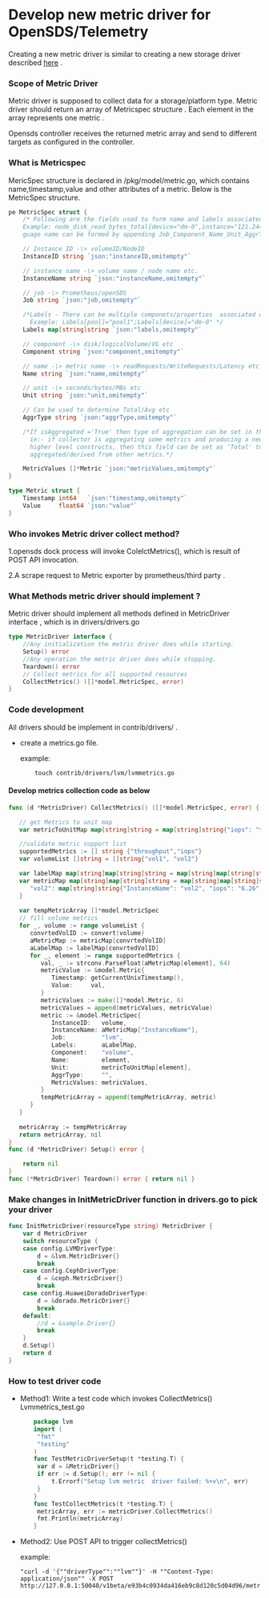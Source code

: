 
# **Develop new metric driver for OpenSDS/Telemetry**

Creating a new metric driver is similar to creating a new storage driver described [here](https://github.com/opensds/opensds/wiki/Develop-new-storage-driver-for-OpenSDS) .
### **Scope of Metric Driver**
Metric driver is supposed to collect data for a storage/platform type. Metric driver should return an array of Metricspec structure . Each element in the array represents one metric .

Opensds controller receives  the returned metric array and send to different targets as configured in the controller.


### **What is Metricspec**

MericSpec structure is declared in /pkg/model/metric.go, which contains name,timestamp,value and other attributes of a metric. Below is the MetricSpec structure.

```go
pe MetricSpec struct {
	/* Following are the fields used to form name and labels associated with a Metric, same as Prometheus guage name and labels
	Example: node_disk_read_bytes_total{device="dm-0",instance="121.244.95.60:12419",job="prometheus"}
	guage name can be formed by appending Job_Component_Name_Unit_AggrType */

	// Instance ID -\> volumeID/NodeID
	InstanceID string `json:"instanceID,omitempty"`

	// instance name -\> volume name / node name etc.
	InstanceName string `json:"instanceName,omitempty"`

	// job -\> Prometheus/openSDS
	Job string `json:"job,omitempty"`

	/*Labels - There can be multiple componets/properties  associated with a metric , these are catured using this map
	  Example: Labels[pool]="pool1";Labels[device]="dm-0" */
	Labels map[string]string `json:"labels,omitempty"`

	// component -\> disk/logicalVolume/VG etc
	Component string `json:"component,omitempty"`

	// name -\> metric name -\> readRequests/WriteRequests/Latency etc
	Name string `json:"name,omitempty"`

	// unit -\> seconds/bytes/MBs etc
	Unit string `json:"unit,omitempty"`

	// Can be used to determine Total/Avg etc
	AggrType string `json:"aggrType,omitempty"`

	/*If isAggregated ='True' then type of aggregation can be set in this field
	  ie:- if collector is aggregating some metrics and producing a new metric of
	  higher level constructs, then this field can be set as 'Total' to indicate it is
	  aggregated/derived from other metrics.*/

	MetricValues []*Metric `json:"metricValues,omitempty"`
}

type Metric struct {
	Timestamp int64   `json:"timestamp,omitempty"`
	Value     float64 `json:"value"`
}

```


### **Who invokes Metric driver collect method?**

1.opensds dock process will invoke ColelctMetrics(), which is result of  POST API invocation.

2.A scrape request to Metric exporter by prometheus/third party .

### **What Methods metric driver should implement ?**

Metric driver should implement all methods defined in MetricDriver interface , which is  in drivers/drivers.go

```go
type MetricDriver interface {
	//Any initialization the metric driver does while starting.
	Setup() error
	//Any operation the metric driver does while stopping.
	Teardown() error
	// Collect metrics for all supported resources
	CollectMetrics() ([]*model.MetricSpec, error)
}

```

### **Code development**

All drivers should be implement in contrib/drivers/<driver type> .

*   create a <yourdriver>metrics.go file.

    example:
    ```
        touch contrib/drivers/lvm/lvmmetrics.go
    ```
#### **Develop metrics collection code as  below**

```go
func (d *MetricDriver) CollectMetrics() ([]*model.MetricSpec, error) {

   // get Metrics to unit map
   var metricToUnitMap map[string]string = map[string]string{"iops": "tps", "throughput": "kbs"}

   //validate metric support list
   supportedMetrics := [] string {"throughput","iops"}
   var volumeList []string = []string{"vol1", "vol2"}

   var labelMap map[string]map[string]string = map[string]map[string]string{"vol1": map[string]string{"device": "vol1_name"}, "vol2": map[string]string{"device": "vol2_name"}}
   var metricMap map[string]map[string]string = map[string]map[string]string{"vol1": map[string]string{"InstanceName": "vol1", "iops": "8.77", "read_throughput": "12.22", "response_time": "0.01", "service_time": "0.01", "write_throughput": "32.56", "utilization": "12.21"},
      "vol2": map[string]string{"InstanceName": "vol2", "iops": "6.26", "throughput": "8.27"},
   }
      
   var tempMetricArray []*model.MetricSpec
   // fill volume metrics
   for _, volume := range volumeList {
      convrtedVolID := convert(volume)
      aMetricMap := metricMap[convrtedVolID]
      aLabelMap := labelMap[convrtedVolID]
      for _, element := range supportedMetrics {
         val, _ := strconv.ParseFloat(aMetricMap[element], 64)
         metricValue := &model.Metric{
            Timestamp: getCurrentUnixTimestamp(),
            Value:     val,
         }
         metricValues := make([]*model.Metric, 0)
         metricValues = append(metricValues, metricValue)
         metric := &model.MetricSpec{
            InstanceID:   volume,
            InstanceName: aMetricMap["InstanceName"],
            Job:          "lvm",
            Labels:       aLabelMap,
            Component:    "volume",
            Name:         element,
            Unit:         metricToUnitMap[element],
            AggrType:     "",
            MetricValues: metricValues,
         }
         tempMetricArray = append(tempMetricArray, metric)
      }
   }
   
   metricArray := tempMetricArray
   return metricArray, nil
}
func (d *MetricDriver) Setup() error {

	return nil
}
func (*MetricDriver) Teardown() error { return nil }

```
### Make changes in InitMetricDriver function in drivers.go  to pick your driver 
```go
func InitMetricDriver(resourceType string) MetricDriver {
	var d MetricDriver
	switch resourceType {
	case config.LVMDriverType:
		d = &lvm.MetricDriver{}
		break
	case config.CephDriverType:
		d = &ceph.MetricDriver{}
		break
	case config.HuaweiDoradoDriverType:
		d = &dorado.MetricDriver{}
		break
	default:
		//d = &sample.Driver{}
		break
	}
	d.Setup()
	return d
}
```

###    **How to test driver code**

*   Method1:
     Write a test code which invokes CollectMetrics()
 Lvmmetrics_test.go
```go
       package lvm
       import (
       	"fmt"
       	"testing"
       )
       func TestMetricDriverSetup(t *testing.T) {
       	var d = &MetricDriver{}
       	if err := d.Setup(); err != nil {
       		t.Errorf("Setup lvm metric  driver failed: %+v\n", err)
       	}
       }
       func TestCollectMetrics(t *testing.T) {
       	metricArray, err := metricDriver.CollectMetrics()
       	fmt.Println(metricArray)
       }
```

*   Method2:
     Use  POST API to trigger collectMetrics()
    
    example: 
    ```
    "curl -d '{""driverType"":""lvm""}' -H ""Content-Type: application/json"" -X POST http://127.0.0.1:50040/v1beta/e93b4c0934da416eb9c8d120c5d04d96/metrics 
    ```
    


